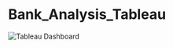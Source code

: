 # Bank_Analysis_Tableau
![Tableau Dashboard](https://github.com/rasikagongale/Bank_Analysis_Tableau/assets/138296062/aba17ab9-d3dc-4a58-9775-62525e20b334)
